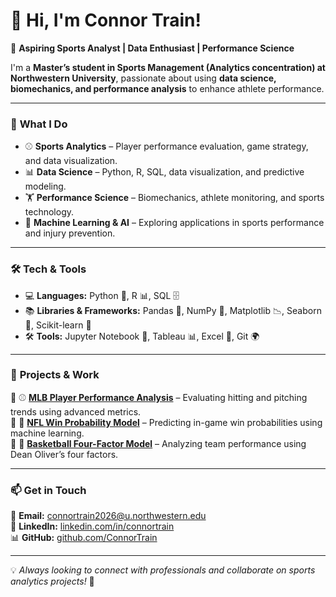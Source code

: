 # 👋 Hi, I'm Connor Train! 

🎯 **Aspiring Sports Analyst | Data Enthusiast | Performance Science**  

I'm a **Master’s student in Sports Management (Analytics concentration) at Northwestern University**, passionate about using **data science, biomechanics, and performance analysis** to enhance athlete performance.

---

### 🚀 **What I Do**
- ⚾ **Sports Analytics** – Player performance evaluation, game strategy, and data visualization.
- 📊 **Data Science** – Python, R, SQL, data visualization, and predictive modeling.
- 🏋 **Performance Science** – Biomechanics, athlete monitoring, and sports technology.
- 🤖 **Machine Learning & AI** – Exploring applications in sports performance and injury prevention.

---

### 🛠 **Tech & Tools**
- 💻 **Languages:** Python 🐍, R 📊, SQL 🗄  
- 📚 **Libraries & Frameworks:** Pandas 🐼, NumPy 🔢, Matplotlib 📉, Seaborn 🌊, Scikit-learn 🤖  
- 🛠 **Tools:** Jupyter Notebook 📓, Tableau 📊, Excel 📑, Git 🌍  

---

### 📂 **Projects & Work**
🔹 ⚾ [**MLB Player Performance Analysis**](#) – Evaluating hitting and pitching trends using advanced metrics.  
🔹 🏈 [**NFL Win Probability Model**](#) – Predicting in-game win probabilities using machine learning.  
🔹 🏀 [**Basketball Four-Factor Model**](#) – Analyzing team performance using Dean Oliver’s four factors.  

---

### 📫 **Get in Touch**
📧 **Email:** connortrain2026@u.northwestern.edu  
🔗 **LinkedIn:** [linkedin.com/in/connortrain](#)  
📊 **GitHub:** [github.com/ConnorTrain](https://github.com/ConnorTrain)  

---

💡 *Always looking to connect with professionals and collaborate on sports analytics projects!* 🚀  
